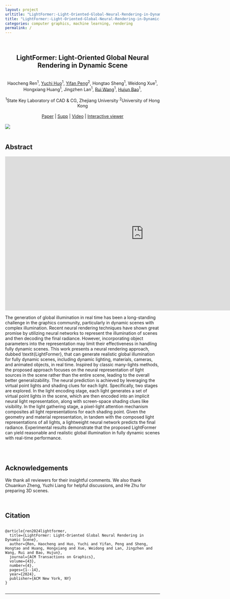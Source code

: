 ```yaml
---
layout: project
urltitle: "LightFormer:-Light-Oriented-Global-Neural-Rendering-in-Dynamic-Scene"
title: "LightFormer:-Light-Oriented-Global-Neural-Rendering-in-Dynamic-Scene"
categories: computer graphics, machine learning, rendering
permalink: /
---
```

<style> 
.center{text-align:center} 
</style> 

<br>
<div class="row">
  <div class="col-xs-12">
    <center>
      <h2>LightFormer: Light-Oriented Global Neural Rendering in Dynamic Scene</h2>
    </center>
    <br>
    <center>
      Haocheng Ren<sup>1</sup>,
      <a href="http://www.cad.zju.edu.cn/home/huo/">Yuchi Huo</a><sup>1</sup>,
      <a href="https://www.eee.hku.hk/~evanpeng/">Yifan Peng</a><sup>2</sup>,
      Hongtao Sheng<sup>1</sup>,
      Weidong Xue<sup>1</sup>,
      Hongxiang Huang<sup>1</sup>,
      Jingzhen Lan<sup>1</sup>,
      <a href="http://www.cad.zju.edu.cn/home/rwang/">Rui Wang</a><sup>1</sup>,
      <a href="http://www.cad.zju.edu.cn/home/bao/">Hujun Bao</a><sup>1</sup>,
    </center>
    <br>
    <center>
      <sup>1</sup>State Key Laboratory of CAD &amp; CG, Zhejiang University
      <sup>2</sup>University of Hong Kong
    </center>
    <br>
    <!-- <center>
      (*: Equal Contribution)
    </center>
    <br> -->
    <center>
      <!-- <a href='https://arxiv.org/abs/2107.06149'>arXiv</a> | <a href="{{ "/static/pdf/supp.pdf" | prepend:site.baseurl }}">Supp</a> | <a href='https://www.kujiale.com/coohomcloud/minervas'>Online System</a> | <a href="https://coohom.github.io/cloud-docs/">Doc</a> -->
      <a href="{{ "/static/pdf/paper.pdf" | prepend:site.baseurl }}">Paper</a> | <a href="{{ "/static/pdf/supp.pdf" | prepend:site.baseurl }}">Supp</a> | <a href="{{ "/static/pdf/supp.pdf" | prepend:site.baseurl }}">Video</a> | <a href="{{ "/comparison_tool/index.html" | prepend:site.baseurl }}">Interactive viewer</a>
    </center>
  </div>
</div><br>

<div class="row">
  <div class="col-md-12">
    <img src="{{ "/static/img/teaser.png" | prepend:site.baseurl }}">
  </div>
</div><br>

<!-- <div class="row" id="news">
  <div class="col-xs-12">
    <h2>News</h2>
  </div>
</div> -->

<!-- <div class="row">
  <div class="col-xs-12">
    <ul>
      <li>2022-08: The MINERVAS System is accepted to Computer Graphics Forum, Pacific Graphics 2022!</li>
      <li>2021-07: The MINERVAS System is available online!</li>
    </ul>
  </div>
</div><br> -->


<div class="row" id="abstract">
  <div class="col-xs-12">
    <h2>Abstract</h2>
  </div>
</div>

<div class="row">
  <div class="col-xs-12">
    <p>
      <!-- <center><iframe width="900" height="500" src="https://www.youtube.com/embed/wUUINjbLNG0" frameborder="0" allow="accelerometer; autoplay; encrypted-media; gyroscope; picture-in-picture" allowfullscreen></iframe></center> -->
      <!-- <center><iframe width="900" height="500" src="https://www.youtube.com/embed/sAr4AYdpdrU" frameborder="0" allow="accelerometer; autoplay; encrypted-media; gyroscope; picture-in-picture" allowfullscreen></iframe></center> -->
      <center><iframe width="900" height="500" src="https://www.youtube.com/embed/Pxz3iSuNHDs" frameborder="0" allow="accelerometer; autoplay; encrypted-media; gyroscope; picture-in-picture" allowfullscreen></iframe></center>
    </p>
    <p>
      The generation of global illumination in real time has been a long-standing challenge in the graphics community, particularly in dynamic scenes with complex illumination. 
      Recent neural rendering techniques have shown great promise by utilizing neural networks to represent the illumination of scenes and then decoding the final radiance. However, incorporating object parameters into the representation may limit their effectiveness in handling fully dynamic scenes.
      This work presents a neural rendering approach, dubbed \textit{LightFormer}, that can generate realistic global illumination for fully dynamic scenes, including dynamic lighting, materials, cameras, and animated objects, in real time. Inspired by classic many-lights methods, the proposed approach focuses on the neural representation of light sources in the scene rather than the entire scene, leading to the overall better generalizability. The neural prediction is achieved by leveraging the virtual point lights and shading clues for each light.
      Specifically, two stages are explored. In the light encoding stage, each light generates a set of virtual point lights in the scene, which are then encoded into an implicit neural light representation, along with screen-space shading clues like visibility. In the light gathering stage, a pixel-light attention mechanism composites all light representations for each shading point. Given the geometry and material representation, in tandem with the composed light representations of all lights, a lightweight neural network predicts the final radiance.
      Experimental results demonstrate that the proposed LightFormer can yield reasonable and realistic global illumination in fully dynamic scenes with real-time performance.
    </p>
  </div>
</div><br>

<!-- <div class="row">
  <div class="col-xs-12">
    <h2>Online System</h2>
  </div>
</div>

<div class="row">
  <div class="col-xs-12">
    <p>
      We provide a free trial account for each user with the limited scene and machine time, you can sign up <a href='https://www.kujiale.com/coohomcloud/minervas#/register'>here</a>. If you would like to use our system for research purposes, please send the <a href="{{ "/static/pdf/tos.pdf" | prepend:site.baseurl }}">Terms of Use</a> to <a href="mailto:minervas@qunhemail.com" class="email" data-animate-hover="shake" data-animate="fadeInUp">MINERVAS Group<i class="fa fa-envelope"></i></a>. Once receiving the agreement form, our group will contact you.
    </p>
  </div>
</div><br>

<div class="row">
  <div class="col-xs-12">
    <h2>DSL Examples</h2>
  </div>
</div>

<div class="row">
  <div class="col-xs-12">
    <p>
      MINERVAS system allows users to control the data generation pipeline via Domain Specific Language (DSL). The DSL is designed with flexibility and ease of use. For flexibility, we build our DSL as an internal DSL under the Python programming language. For ease of use, we provide several common samplers for users to easily generate diverse scenes for domain randomization.
    </p>
    <p>
      Here we show some examples of our DSL and generated results. We only show the built-in samplers here. For more information about DSL, please refer to <a href='https://coohom.github.io/cloud-docs/'>Document</a>.
    </p>
  </div>
</div><br> -->


<!-- **** Furniture arrangement sampler *** -->
<!-- <div class="center">
  <div class="col-xs-12">
    <h3>Furniture Rearrangment</h3>
  </div>
</div>

<link rel="stylesheet" href="https://cdnjs.cloudflare.com/ajax/libs/highlight.js/11.0.1/styles/atom-one-light.min.css">
<script src="https://cdnjs.cloudflare.com/ajax/libs/highlight.js/11.0.1/highlight.min.js"></script>
<script>hljs.highlightAll();</script>
<pre><code class="python">class FurnitureLayoutSampler(SceneProcessor):
  def process(self):
      for room in self.shader.world.rooms:
          room.randomize_layout(self.shader.world)
</code></pre>

<link rel="stylesheet" href="{{ '/static/css/w3.css' | prepend:site.baseurl }}">
<div class="w3-center w3-content w3-section" style="max-width:600px">
  <img class="mySlides" src="{{ '/static/img/samples/Layout_0.jpg' | prepend:site.baseurl }}" style="width:100%">
  <img class="mySlides" src="{{ '/static/img/samples/Layout_1.jpg' | prepend:site.baseurl }}" style="width:100%">
  <img class="mySlides" src="{{ '/static/img/samples/Layout_2.jpg' | prepend:site.baseurl }}" style="width:100%">
  <img class="mySlides" src="{{ '/static/img/samples/Layout_3.jpg' | prepend:site.baseurl }}" style="width:100%">
</div>

<script type="text/javascript" src="{{ '/static/js/slideshow.js' | prepend:site.baseurl }}"></script>
<script>
carousel("mySlides", 0);
</script>

<!-- **** Material sampler *** -->
<!-- <div class="center">
  <div class="col-xs-12">
    <h3>Material Sampler</h3>
  </div>
</div>

<link rel="stylesheet" href="https://cdnjs.cloudflare.com/ajax/libs/highlight.js/11.0.1/styles/atom-one-light.min.css">
<script src="https://cdnjs.cloudflare.com/ajax/libs/highlight.js/11.0.1/highlight.min.js"></script>
<script>hljs.highlightAll();</script>
<pre><code class="python">class MaterialSampler(EntityProcessor):
    def process(self):
        for instance in self.shader.world.instances:
            if instance.label in [247, 894]: # 247: 'chair', 894: 'desk'
                self.shader.world.replace_material(id=instance.id)
</code></pre>

<link rel="stylesheet" href="{{ '/static/css/w3.css' | prepend:site.baseurl }}">
<div class="w3-center w3-content w3-section" style="max-width:600px">
  <img class="mySlides2" src="{{ '/static/img/samples/Material_4.jpg' | prepend:site.baseurl }}" style="width:100%">
  <img class="mySlides2" src="{{ '/static/img/samples/Material_6.jpg' | prepend:site.baseurl }}" style="width:100%">
  <img class="mySlides2" src="{{ '/static/img/samples/Material_7.jpg' | prepend:site.baseurl }}" style="width:100%">
  <img class="mySlides2" src="{{ '/static/img/samples/Material_8.jpg' | prepend:site.baseurl }}" style="width:100%">
</div>

<script>
carousel("mySlides2", 0);
</script> -->

<!-- **** Light sampler *** -->
<!-- <div class="center">
  <div class="col-xs-12">
    <h3>Light Sampler</h3>
  </div>
</div>

<link rel="stylesheet" href="https://cdnjs.cloudflare.com/ajax/libs/highlight.js/11.0.1/styles/atom-one-light.min.css">
<script src="https://cdnjs.cloudflare.com/ajax/libs/highlight.js/11.0.1/highlight.min.js"></script>
<script>hljs.highlightAll();</script>
<pre><code class="python">class LightSampler(EntityProcessor):
    def process(self):
        for light in self.shader.world.lights:
            light._tune_temp(1) # randomize color temperature
            light.tune_intensity(1) # randomize intensity
            light.tune_random(1.2) # randomize intensity
</code></pre>

<link rel="stylesheet" href="{{ '/static/css/w3.css' | prepend:site.baseurl }}">
<div class="w3-center w3-content w3-section" style="max-width:600px">
  <img class="mySlides3" src="{{ '/static/img/samples/Light_1.jpg' | prepend:site.baseurl }}" style="width:100%">
  <img class="mySlides3" src="{{ '/static/img/samples/Light_2.jpg' | prepend:site.baseurl }}" style="width:100%">
  <img class="mySlides3" src="{{ '/static/img/samples/Light_3.jpg' | prepend:site.baseurl }}" style="width:100%">
  <img class="mySlides3" src="{{ '/static/img/samples/Light_4.jpg' | prepend:site.baseurl }}" style="width:100%">
</div>

<script>
carousel("mySlides3", 0);
</script> -->


<!-- **** Model sampler *** -->
<!-- <div class="center">
  <div class="col-xs-12">
    <h3>Model Sampler</h3>
  </div>
</div>

<link rel="stylesheet" href="https://cdnjs.cloudflare.com/ajax/libs/highlight.js/11.0.1/styles/atom-one-light.min.css">
<script src="https://cdnjs.cloudflare.com/ajax/libs/highlight.js/11.0.1/highlight.min.js"></script>
<script>hljs.highlightAll();</script>
<pre><code class="python">class ModelSampler(EntityProcessor):
    def process(self):
        for instance in self.shader.world.instances:
            if instance.type == 'ASSET':
                self.shader.world.replace_model(id=instance.id)
</code></pre>

<link rel="stylesheet" href="{{ '/static/css/w3.css' | prepend:site.baseurl }}">
<div class="w3-center w3-content w3-section" style="max-width:600px">
  <img class="mySlides4" src="{{ '/static/img/samples/Model_0.jpg' | prepend:site.baseurl }}" style="width:100%">
  <img class="mySlides4" src="{{ '/static/img/samples/Model_1.jpg' | prepend:site.baseurl }}" style="width:100%">
  <img class="mySlides4" src="{{ '/static/img/samples/Model_16.jpg' | prepend:site.baseurl }}" style="width:100%">
  <img class="mySlides4" src="{{ '/static/img/samples/Model_14.jpg' | prepend:site.baseurl }}" style="width:100%">
</div>

<script>
carousel("mySlides4", 0);
</script> -->

<!-- **** Depth sampler *** -->
<!-- <div class="center">
  <div class="col-xs-12">
    <h3>Depth sampler</h3>
  </div>
</div>

<link rel="stylesheet" href="https://cdnjs.cloudflare.com/ajax/libs/highlight.js/11.0.1/styles/atom-one-light.min.css">
<script src="https://cdnjs.cloudflare.com/ajax/libs/highlight.js/11.0.1/highlight.min.js"></script>
<script>hljs.highlightAll();</script>
<pre><code class="python">class DepthNoiseSample(PixelProcessor):
    def process(self):
        # 0: NoNoiseModel
        # 1: GaussianNoiseModel
        # 2: PoissonNoiseModel
        # 3: SaltAndPepperNoiseModel
        # 4: KinectNoiseModel
        self.gen_depth(noise=4)
</code></pre>

<link rel="stylesheet" href="{{ '/static/css/w3.css' | prepend:site.baseurl }}">
<div class="w3-center w3-content w3-section" style="max-width:600px">
  <img class="mySlides5" src="{{ '/static/img/samples/depth.jpg' | prepend:site.baseurl }}" style="width:100%">
  <img class="mySlides5" src="{{ '/static/img/samples/depth_Kinect.jpg' | prepend:site.baseurl }}" style="width:100%">
  <img class="mySlides5" src="{{ '/static/img/samples/depth_Gaussian.jpg' | prepend:site.baseurl }}" style="width:100%">
  <img class="mySlides5" src="{{ '/static/img/samples/depth_Poisson.jpg' | prepend:site.baseurl }}" style="width:100%">
</div>

<script>
carousel("mySlides5", 0);
</script>
<br> -->

<!-- <div class="center">
  <div class="col-xs-12">
    <h3>Visual Results</h3>
  </div>
</div>


<link rel="stylesheet" href="{{ '/static/css/w3.css' | prepend:site.baseurl }}">
<div class="w3-center w3-content w3-section" style="max-width:1200px">
  <img class="mySlides5" src="{{ '/static/img/results1.png' | prepend:site.baseurl }}" style="width:100%">
</div>

<script>
carousel("mySlides0", 0);
</script>
<br>

<div class="center">
  <div class="col-xs-12">
    <h3>Free-view Walk-through</h3>
  </div>
</div>


<link rel="stylesheet" href="{{ '/static/css/w3.css' | prepend:site.baseurl }}">
<div class="w3-center w3-content w3-section" style="max-width:1200px">
  <img class="mySlides5" src="{{ '/static/img/results2.png' | prepend:site.baseurl }}" style="width:100%">
</div> -->

<script>
carousel("mySlides1", 0);
</script>
<br>




<div class="row">
  <div class="col-xs-12">
    <h2>Acknowledgements</h2>
  </div>
</div>

<div class="row">
  <div class="col-xs-12">
    <p>
      We thank all reviewers for their insightful comments. We also thank Chuankun Zheng, Yuzhi Liang for helpful discussions, and He Zhu for preparing 3D scenes. 
    </p>
  </div>
</div><br>

<div class="row">
  <div class="col-xs-12">
    <h2>Citation</h2>
  </div>
</div>

<link rel="stylesheet" href="https://cdnjs.cloudflare.com/ajax/libs/highlight.js/11.0.1/styles/atom-one-light.min.css">
<script src="https://cdnjs.cloudflare.com/ajax/libs/highlight.js/11.0.1/highlight.min.js"></script>
<!-- <script>hljs.highlightAll();</script> -->
<pre><code class="text">
@article{ren2024lightformer,
  title={LightFormer: Light-Oriented Global Neural Rendering in Dynamic Scene},
  author={Ren, Haocheng and Huo, Yuchi and Yifan, Peng and Sheng, Hongtao and Huang, Hongxiang and Xue, Weidong and Lan, Jingzhen and Wang, Rui and Bao, Hujun},
  journal={ACM Transactions on Graphics},
  volume={43},
  number={4},
  pages={1--14},
  year={2024},
  publisher={ACM New York, NY}
}
<!-- @article{10.1145/3582001,
author = {Ren, Haocheng and Fan, Hangming and Wang, Rui and Huo, Yuchi and Tang, Rui and Wang, Lei and Bao, Hujun},
title = {Data-Driven Digital Lighting Design for Residential Indoor Spaces},
year = {2023},
issue_date = {June 2023},
publisher = {Association for Computing Machinery},
address = {New York, NY, USA},
volume = {42},
number = {3},
issn = {0730-0301},
url = {https://doi.org/10.1145/3582001},
journal = {ACM Trans. Graph.},
doi = {10.1145/3582001},
month = {mar},
articleno = {28},
numpages = {18},
keywords = {Lighting design, neural network, interior design, deep learning, data-driven approach}} -->
</code></pre>

<hr>

